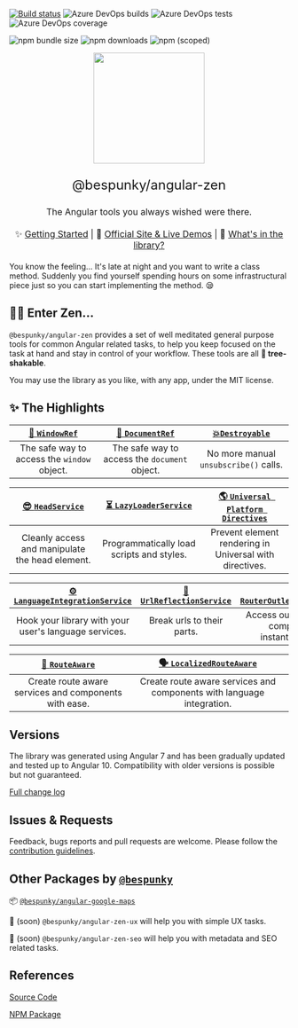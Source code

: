 [![Build status](https://dev.azure.com/BeSpunky/Libraries/_apis/build/status/angular-zen/Build%20angular-zen)](https://dev.azure.com/BeSpunky/Libraries/_build/latest?definitionId=29)
![Azure DevOps builds](https://img.shields.io/azure-devops/build/bespunky/bebdc696-fbbf-4816-9247-9d1311da59bc/29?style=flat-square)
![Azure DevOps tests](https://img.shields.io/azure-devops/tests/BeSpunky/bebdc696-fbbf-4816-9247-9d1311da59bc/29?style=flat-square)
![Azure DevOps coverage](https://img.shields.io/azure-devops/coverage/BeSpunky/bebdc696-fbbf-4816-9247-9d1311da59bc/29?style=flat-square)

![npm bundle size](https://img.shields.io/bundlephobia/min/@bespunky/angular-zen.svg?style=flat-square)
![npm downloads](https://img.shields.io/npm/dm/@bespunky/angular-zen.svg?style=flat-square)
![npm (scoped)](https://img.shields.io/npm/v/@bespunky/angular-zen.svg?style=flat-square)

<p align="center">
    <img src="/.attachments/logo.svg" width="200"/>
</p>

<p align="center" style="font-size: x-large">@bespunky/angular-zen</p>
<p align="center" style="font-size: medium">The Angular tools you always wished were there.</p>

<p align="center" style="font-size: medium; margin: 20px auto">
    ✨ <a href="getting-started.html">Getting Started</a> |
    🙌 <a href="https://bs-angular-zen.web.app/">Official Site & Live Demos</a> |
    🎁 <a href="modules-overview.html">What's in the library?</a>
</p>

You know the feeling... It's late at night and you want to write a class method. Suddenly you find yourself spending hours on some infrastructural piece just so you can start implementing the method. 😪

## 🧘‍♂️ Enter Zen...
`@bespunky/angular-zen` provides a set of well meditated general purpose tools for common Angular related tasks, to help you keep focused on the task at hand and stay in control of your workflow. These tools are all **🌳 tree-shakable**.

You may use the library as you like, with any app, under the MIT license.

## ✨ The Highlights

| [🔲 `WindowRef`](CoreModule/WindowRef.html) | [📄 `DocumentRef`](CoreModule/DocumentRef.html) | [💥`Destroyable`](CoreModule/Destroyable-(abstract).html) |
|:------------------------------------------------:|:----------------------------------------------------:|:--------------------------------------------------------------:|
| The safe way to access the `window` object. | The safe way to access the `document` object. | No more manual `unsubscribe()` calls. |


| [😎 `HeadService`](CoreModule/HeadService.html) | [⏳ `LazyLoaderService`](AsyncModule/LazyLoaderService.html) | [🌎 `Universal Platform Directives`](UniversalModule/Platform-Directives.html) | 
|:----------------------------------------------------------------:|:-----------------------------------------------------------------------------------:|:---------------------------------------------------------------------:|
| Cleanly access and manipulate the head element. | Programmatically load scripts and styles. | Prevent element rendering in Universal with directives. |

| [⚙ `LanguageIntegrationService`](LanguageIntegrationModule.html) | [🔗 `UrlReflectionService`](RouterXModule/UrlReflectionService.html) | [🚌 `RouterOutletComponentBus`](RouterXModule/RouterOutletComponentBus.html) |
|:---------------------------------------------------------------------------------:|:--------------------------------------------------------------------------------:|:---------------------------------------------------------------------------------------------------------------------------------------:|
| Hook your library with your user's language services. | Break urls to their parts. | Access outlet activated components instantaneously. |

| [🔀 `RouteAware`](RouterXModule/RouteAware-\(abstract\).html) | [🗣 `LocalizedRouteAware`](LanguageIntegrationModule/LocalizedRouteAware-\(abstract\).html) |
|:------:|:-------:|
| Create route aware services and components with ease. | Create route aware services and components with language integration. |

## Versions
The library was generated using Angular 7 and has been gradually updated and tested up to Angular 10. 
Compatibility with older versions is possible but not guaranteed.

[Full change log]()

## Issues & Requests
Feedback, bugs reports and pull requests are welcome.
Please follow the [contribution guidelines]().

## Other Packages by [`@bespunky`](https://www.npmjs.com/~bespunky)

📦 [`@bespunky/angular-google-maps`](https://bs-angular-ggl-maps.web.app)

🚧 (soon) `@bespunky/angular-zen-ux` will help you with simple UX tasks.

🚧 (soon) `@bespunky/angular-zen-seo` will help you with metadata and SEO related tasks.

## References
[Source Code](https://www.github.com/BeSpunky/angular-zen)

[NPM Package](https://www.npmjs.com/package/@bespunky/angular-zen)